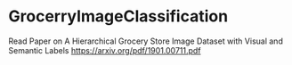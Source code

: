 # GrocerryImageClassification

Read Paper on A Hierarchical Grocery Store Image Dataset with Visual and Semantic Labels  https://arxiv.org/pdf/1901.00711.pdf
